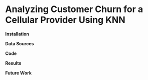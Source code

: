 # Analyzing Customer Churn for a Cellular Provider Using KNN
**Installation**

**Data Sources**

**Code**

**Results**

**Future Work**

